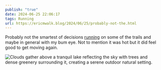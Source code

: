 ```yaml
---
publish: "true"
date: 2024-06-25 22:06:17
tags: Running
url: https://ericmwalk.blog/2024/06/25/probably-not-the.html
---
```


Probably not the smartest of decisions [running](https://strava.com/activities/11740677926) on some of the trails and maybe in general with my bum eye. Not to mention it was hot but it did feel good to get moving again.

![Clouds gather above a tranquil lake reflecting the sky with trees and dense greenery surrounding it, creating a serene outdoor natural setting.](https://ericmwalk.blog/uploads/2024/img-0504.jpeg)
